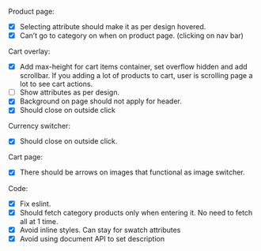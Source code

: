 Product page:

- [x] Selecting attribute should make it as per design hovered.
- [x] Can’t go to category on when on product page. (clicking on nav bar)

Cart overlay:

- [x] Add max-height for cart items container, set overflow hidden and add scrollbar. If you adding a lot of products to cart, user is scrolling page a lot to see cart actions.
- [ ] Show attributes as per design.
- [x] Background on page should not apply for header.
- [x] Should close on outside click

Currency switcher:

- [x] Should close on outside click.

Cart page:

- [x] There should be arrows on images that functional as image switcher.

Code:

- [x] Fix eslint.
- [x] Should fetch category products only when entering it. No need to fetch all at 1 time.
- [x] Avoid inline styles. Can stay for swatch attributes
- [x] Avoid using document API to set description

